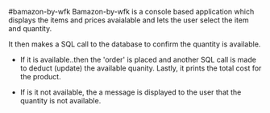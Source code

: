 #bamazon-by-wfk
Bamazon-by-wfk is a console based application which displays the items and prices avaialable and lets the user select the item and quantity.

It then makes a SQL call to the database to confirm the quantity is available. 

* If  it is available..then the 'order' is placed and another SQL call is made to deduct (update) the available quanity.  Lastly, it prints the total cost for the product.

* If is it not available, the a  message is displayed to the user that the quantity is not available.

 